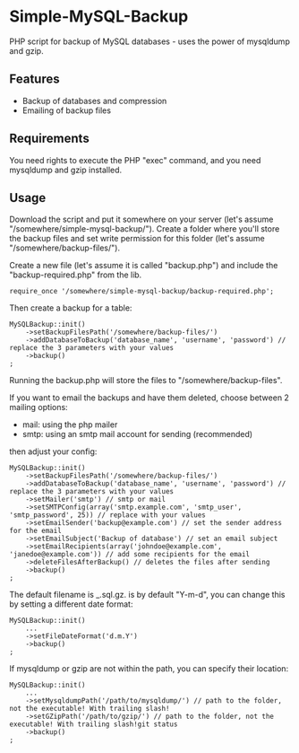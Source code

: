 # Simple-MySQL-Backup

PHP script for backup of MySQL databases - uses the power of mysqldump and gzip.

## Features

  * Backup of databases and compression
  * Emailing of backup files

## Requirements

You need rights to execute the PHP "exec" command, and you need mysqldump and gzip installed.

## Usage

Download the script and put it somewhere on your server (let's assume "/somewhere/simple-mysql-backup/"). Create a folder where you'll store the backup files and set write permission for this folder (let's assume "/somewhere/backup-files/").

Create a new file (let's assume it is called "backup.php") and include the "backup-required.php" from the lib.

	require_once '/somewhere/simple-mysql-backup/backup-required.php';
	
Then create a backup for a table:

	MySQLBackup::init()
		->setBackupFilesPath('/somewhere/backup-files/')
		->addDatabaseToBackup('database_name', 'username', 'password') // replace the 3 parameters with your values
		->backup()
	;
	
Running the backup.php will store the files to "/somewhere/backup-files".

If you want to email the backups and have them deleted, choose between 2 mailing options:

  * mail: using the php mailer
  * smtp: using an smtp mail account for sending (recommended)
  
then adjust your config:

	MySQLBackup::init()
		->setBackupFilesPath('/somewhere/backup-files/')
		->addDatabaseToBackup('database_name', 'username', 'password') // replace the 3 parameters with your values
		->setMailer('smtp') // smtp or mail
		->setSMTPConfig(array('smtp.example.com', 'smtp_user', 'smtp_password', 25)) // replace with your values
		->setEmailSender('backup@example.com') // set the sender address for the email
		->setEmailSubject('Backup of database') // set an email subject
		->setEmailRecipients(array('johndoe@example.com', 'janedoe@example.com')) // add some recipients for the email
		->deleteFilesAfterBackup() // deletes the files after sending
		->backup()
	;
	
The default filename is <schema>_<date>.sql.gz. <date> is by default "Y-m-d", you can change this by setting a different date format:

	MySQLBackup::init()
		...
		->setFileDateFormat('d.m.Y')
		->backup()
	;
	
If mysqldump or gzip are not within the path, you can specify their location:

	MySQLBackup::init()
		...
		->setMysqldumpPath('/path/to/mysqldump/') // path to the folder, not the executable! With trailing slash!
		->setGZipPath('/path/to/gzip/') // path to the folder, not the executable! With trailing slash!git status
		->backup()
	;